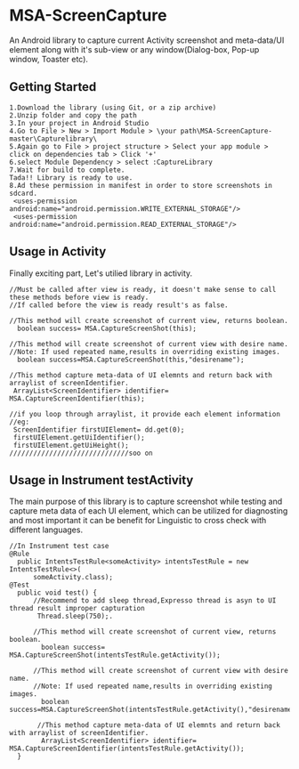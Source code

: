 # MSA-ScreenCapture
An Android library to capture current Activity screenshot and meta-data/UI element along with it's sub-view or any 
window(Dialog-box, Pop-up window, Toaster etc).

## Getting Started
```
1.Download the library (using Git, or a zip archive)
2.Unzip folder and copy the path
3.In your project in Android Studio
4.Go to File > New > Import Module > \your path\MSA-ScreenCapture-master\Capturelibrary\
5.Again go to File > project structure > Select your app module > click on dependencies tab > Click '+' 
6.select Module Dependency > select :CaptureLibrary
7.Wait for build to complete.
Tada!! Library is ready to use.
8.Ad these permission in manifest in order to store screenshots in sdcard.
 <uses-permission android:name="android.permission.WRITE_EXTERNAL_STORAGE"/>
 <uses-permission android:name="android.permission.READ_EXTERNAL_STORAGE"/>

```
## Usage in Activity
Finally exciting part, Let's utilied library in activity.
```
//Must be called after view is ready, it doesn't make sense to call these methods before view is ready.
//If called before the view is ready result's as false.

//This method will create screenshot of current view, returns boolean.
  boolean success= MSA.CaptureScreenShot(this);
  
//This method will create screenshot of current view with desire name.
//Note: If used repeated name,results in overriding existing images.
  boolean success=MSA.CaptureScreenShot(this,"desirename");   
  
//This method capture meta-data of UI elemnts and return back with arraylist of screenIdentifier.
 ArrayList<ScreenIdentifier> identifier= MSA.CaptureScreenIdentifier(this);
 
//if you loop through arraylist, it provide each element information
//eg:
 ScreenIdentifier firstUIElement= dd.get(0);
 firstUIElement.getUiIdentifier();
 firstUIElement.getUiHeight();
//////////////////////////////soo on

```
## Usage in Instrument testActivity
The main purpose of this library is to capture screenshot while testing and capture meta data of each UI element, which can be utilized
for diagnosting and most important it can be benefit for Linguistic to cross check with different languages.
  
```
//In Instrument test case
@Rule
  public IntentsTestRule<someActivity> intentsTestRule = new IntentsTestRule<>(
      someActivity.class);
@Test
  public void test() {
      //Recommend to add sleep thread,Expresso thread is asyn to UI thread result improper capturation 
       Thread.sleep(750);.

      //This method will create screenshot of current view, returns boolean.
        boolean success= MSA.CaptureScreenShot(intentsTestRule.getActivity());

      //This method will create screenshot of current view with desire name.
      //Note: If used repeated name,results in overriding existing images.
        boolean success=MSA.CaptureScreenShot(intentsTestRule.getActivity(),"desirename");   

       //This method capture meta-data of UI elemnts and return back with arraylist of screenIdentifier.
        ArrayList<ScreenIdentifier> identifier= MSA.CaptureScreenIdentifier(intentsTestRule.getActivity());
  }
    
```
